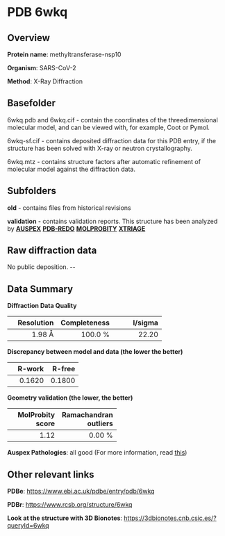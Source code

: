 # PDB 6wkq

## Overview

**Protein name**: methyltransferase-nsp10

**Organism**: SARS-CoV-2

**Method**: X-Ray Diffraction

## Basefolder

6wkq.pdb and 6wkq.cif - contain the coordinates of the threedimensional molecular model, and can be viewed with, for example, Coot or Pymol.

6wkq-sf.cif - contains deposited diffraction data for this PDB entry, if the structure has been solved with X-ray or neutron crystallography.

6wkq.mtz - contains structure factors after automatic refinement of molecular model against the diffraction data.

## Subfolders



**old** - contains files from historical revisions

**validation** - contains validation reports. This structure has been analyzed by [**AUSPEX**](https://github.com/thorn-lab/coronavirus_structural_task_force/tree/master/pdb/methyltransferase-nsp10/SARS-CoV-2/6wkq/validation/auspex) [**PDB-REDO**](https://github.com/thorn-lab/coronavirus_structural_task_force/tree/master/pdb/methyltransferase-nsp10/SARS-CoV-2/6wkq/validation/pdb-redo) [**MOLPROBITY**](https://github.com/thorn-lab/coronavirus_structural_task_force/tree/master/pdb/methyltransferase-nsp10/SARS-CoV-2/6wkq/validation/molprobity) [**XTRIAGE**](https://github.com/thorn-lab/coronavirus_structural_task_force/blob/master/pdb/methyltransferase-nsp10/SARS-CoV-2/6wkq/validation/Xtriage_output.log) 

## Raw diffraction data

No public deposition. --<br> 

## Data Summary
**Diffraction Data Quality**

|   | Resolution | Completeness| I/sigma |
|---|-------------:|----------------:|--------------:|
|   |1.98 Å|100.0 %|<img width=50/>22.20|

**Discrepancy between model and data (the lower the better)**

|   | **R-work**| **R-free**   
|---|-------------:|----------------:|           
||  0.1620|  0.1800|

**Geometry validation (the lower, the better)**

|   |**MolProbity<br>score**| **Ramachandran<br>outliers** 
|---|-------------:|----------------:|
||  1.12|  0.00 %|

**Auspex Pathologies**: all good (For more information, read [this](https://github.com/thorn-lab/coronavirus_structural_task_force/blob/master/pdb/methyltransferase-nsp10/SARS-CoV-2/6wkq/validation/auspex/6wkq_auspex_comments.txt))

 



## Other relevant links 
**PDBe**:  https://www.ebi.ac.uk/pdbe/entry/pdb/6wkq
 
**PDBr**: https://www.rcsb.org/structure/6wkq 

**Look at the structure with 3D Bionotes**: https://3dbionotes.cnb.csic.es/?queryId=6wkq

